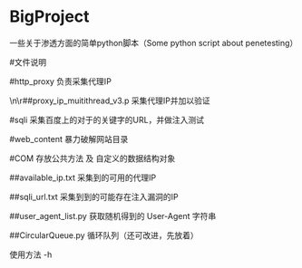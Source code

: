 # BigProject
一些关于渗透方面的简单python脚本（Some python script about penetesting）



#文件说明


#http_proxy 负责采集代理IP

\n\r##proxy_ip_muitithread_v3.p 采集代理IP并加以验证

#sqli 采集百度上的对于的关键字的URL，并做注入测试

#web_content 暴力破解网站目录

#COM 存放公共方法 及 自定义的数据结构对象

##available_ip.txt 采集到的可用的代理IP

##sqli_url.txt 采集到到的可能存在注入漏洞的IP

##user_agent_list.py 获取随机得到的 User-Agent 字符串

##CircularQueue.py 循环队列（还可改进，先放着）


使用方法
-h

